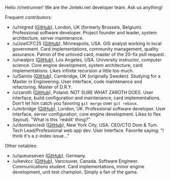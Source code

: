Hello /r/netrunner! We are the Jinteki.net developer team. Ask us anything!

Frequent contributors:

* /u/mtgred ([GitHub](https://github.com/mtgred/)), London, UK (formerly Brussels, Belgium). Professional software developer. Project founder and leader, system architecture, server maintenance. 
* /u/JoelCFC25 ([GitHub](https://github.com/JoelCFC25)), Minneapolis, USA. GIS analyst working in local government. Card implementations, community management, quality assurance. Patron of the unloved card, master of the 20-fix pull request.
* /u/nealpro ([GitHub](https://github.com/nealterrell)), Los Angeles, USA. University instructor, computer science. Core engine development, system architecture, card implementations. Likes infinite recursion a little too much.
* /u/Saintis ([GitHub](https://github.com/Saintis)), Cambridge, UK (originally Sweden). Studying for a Master in Engineering. User interface, code maintenance and refactoring. Master of D.R.Y. 
* /u/zaroth ([GitHub](https://github.com/zaroth)), Poland. NOT SURE WHAT ZAROTH DOES. User interface, build configuration and maintenance, card implementations. Don't let him catch you favoring `git merge` over `git rebase`.
* /u/erbridge ([GitHub](https://github.com/erbridge)), London, UK. Professional software developer. User interface, server configuration, core engine development. Likes to flex (layout). "What is  this 'reddit' thing?"
* /u/domtancredi ([GitHub](https://github.com/domtancredi)), New York City, USA. CEO/CTO Dom & Tom. Tech Lead/Professional web app dev. User Interface. Favorite saying: "I think it's a z-index issue..."

Other notables:

* /u/queueseven ([GitHub](https://github.com/queueseven)), Germany.
* /u/kevkcc ([GitHub](https://github.com/kevkcc)), Vancouver, Canada. Software Engineer. Communications student.  Card implementations, minor engine development, unit test champion. Simply a fan of the game.
